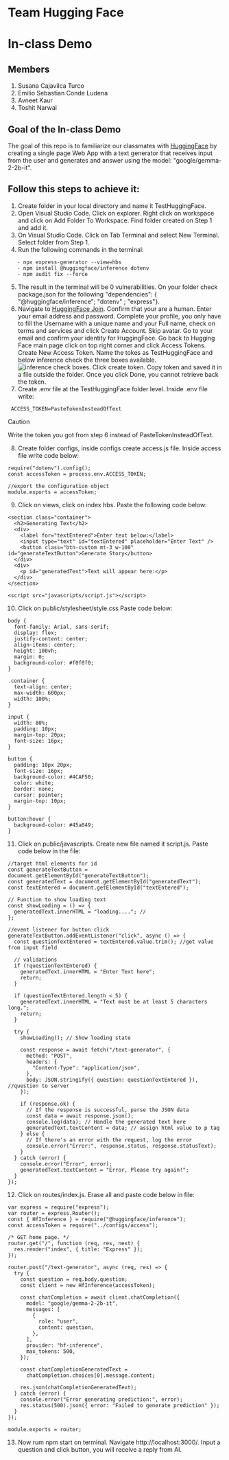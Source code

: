 # Team Hugging Face

# In-class Demo

## Members

1. Susana Cajavilca Turco
2. Emilio Sebastian Conde Ludena
3. Avneet Kaur
4. Toshit Narwal

## Goal of the In-class Demo

The goal of this repo is to familiarize our classmates with [HuggingFace](https://huggingface.co) by creating a single page Web App with a text generator that receives input from the user and generates and answer using the model: "google/gemma-2-2b-it".

## Follow this steps to achieve it:

1. Create folder in your local directory and name it TestHuggingFace.
2. Open Visual Studio Code. Click on explorer. Right click on workspace and click on Add Folder To Workspace. Find folder created on Step 1 and add it.
3. On Visual Studio Code. Click on Tab Terminal and select New Terminal. Select folder from Step 1.
4. Run the following commands in the terminal:

```
   - npx express-generator --view=hbs
   - npm install @huggingface/inference dotenv
   - npm audit fix --force
```

5. The result in the terminal will be 0 vulnerabilities. On your folder check package.json for the following "dependencies": { "@huggingface/inference"; "dotenv" ; "express"}.
6. Navigate to [HuggingFace Join](https://huggingface.co/join). Confirm that your are a human. Enter your email address and password. Complete your profile, you only have to fill the Username with a unique name and your Full name, check on terms and services and click Create Account. Skip avatar. Go to your email and confirm your identity for HuggingFace. Go back to Hugging Face main page click on top right corner and click Access Tokens. Create New Access Token. Name the tokes as TestHuggingFace and below inference check the three boxes available.
   ![inference check boxes](image.png).
   Click create token. Copy token and saved it in a file outside the folder. Once you click Done, you cannot retrieve back the token.
7. Create .env file at the TestHuggingFace folder level. Inside .env file write:

```
 ACCESS_TOKEN=PasteTokenInsteadOfText
```

> [!CAUTION]
> Write the token you got from step 6 instead of PasteTokenInsteadOfText.

8. Create folder configs, inside configs create access.js file. Inside access file write code below:

```
require("dotenv").config();
const accessToken = process.env.ACCESS_TOKEN;

//export the configuration object
module.exports = accessToken;

```

9. Click on views, click on index hbs. Paste the following code below:

```
<section class="container">
  <h2>Generating Text</h2>
  <div>
    <label for="textEntered">Enter text below:</label>
    <input type="text" id="textEntered" placeholder="Enter Text" />
    <button class="btn-custom mt-3 w-100" id="generateTextButton">Generate Story</button>
  </div>
  <div>
    <p id="generatedText">Text will appear here:</p>
  </div>
</section>

<script src="javascripts/script.js"></script>
```

10. Click on public/stylesheet/style.css Paste code below:

```
body {
  font-family: Arial, sans-serif;
  display: flex;
  justify-content: center;
  align-items: center;
  height: 100vh;
  margin: 0;
  background-color: #f0f0f0;
}

.container {
  text-align: center;
  max-width: 600px;
  width: 100%;
}

input {
  width: 80%;
  padding: 10px;
  margin-top: 20px;
  font-size: 16px;
}

button {
  padding: 10px 20px;
  font-size: 16px;
  background-color: #4CAF50;
  color: white;
  border: none;
  cursor: pointer;
  margin-top: 10px;
}

button:hover {
  background-color: #45a049;
}
```

11. Click on public/javascripts. Create new file named it script.js. Paste code below in the file:

```
//target html elements for id
const generateTextButton = document.getElementById("generateTextButton");
const generatedText = document.getElementById("generatedText");
const textEntered = document.getElementById("textEntered");

// Function to show loading text
const showLoading = () => {
  generatedText.innerHTML = "loading...."; //
};

//event listener for button click
generateTextButton.addEventListener("click", async () => {
  const questionTextEntered = textEntered.value.trim(); //get value from input field

  // validations
  if (!questionTextEntered) {
    generatedText.innerHTML = "Enter Text here";
    return;
  }

  if (questionTextEntered.length < 5) {
    generatedText.innerHTML = "Text must be at least 5 characters long.";
    return;
  }

  try {
    showLoading(); // Show loading state

    const response = await fetch("/text-generator", {
      method: "POST",
      headers: {
        "Content-Type": "application/json",
      },
      body: JSON.stringify({ question: questionTextEntered }), //question to server
    });

    if (response.ok) {
      // If the response is successful, parse the JSON data
      const data = await response.json();
      console.log(data); // Handle the generated text here
      generatedText.textContent = data; // assign html value to p tag
    } else {
      // If there's an error with the request, log the error
      console.error("Error:", response.status, response.statusText);
    }
  } catch (error) {
    console.error("Error", error);
    generatedText.textContent = "Error, Please try again!";
  }
});

```

12. Click on routes/index.js. Erase all and paste code below in file:

```
var express = require("express");
var router = express.Router();
const { HfInference } = require("@huggingface/inference");
const accessToken = require("../configs/access");

/* GET home page. */
router.get("/", function (req, res, next) {
  res.render("index", { title: "Express" });
});

router.post("/text-generator", async (req, res) => {
  try {
    const question = req.body.question;
    const client = new HfInference(accessToken);

    const chatCompletion = await client.chatCompletion({
      model: "google/gemma-2-2b-it",
      messages: [
        {
          role: "user",
          content: question,
        },
      ],
      provider: "hf-inference",
      max_tokens: 500,
    });

    const chatCompletionGeneratedText =
      chatCompletion.choices[0].message.content;

    res.json(chatCompletionGeneratedText);
  } catch (error) {
    console.error("Error generating prediction:", error);
    res.status(500).json({ error: "Failed to generate prediction" });
  }
});

module.exports = router;

```

13. Now rum npm start on terminal. Navigate http://localhost:3000/. Input a question and click button, you will receive a reply from AI.
